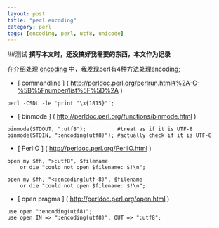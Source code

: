 ```yaml
---
layout: post
title: "perl encoding"
category: perl
tags: [encoding, perl, utf8, unicode]
---
```


##测试
**撰写本文时，还没搞好我需要的东西，本文作为记录**

在介绍处理[ encoding ]( http://stackoverflow.com/questions/627661/how-can-i-output-utf-8-from-perl )中，我发现perl有4种方法处理encoding;

* [ commandline ] ( http://perldoc.perl.org/perlrun.html#%2A-C-%5B%5Fnumber/list%5F%5D%2A )

```
perl -CSDL -le 'print "\x{1815}"';
```

* [ binmode ] ( http://perldoc.perl.org/functions/binmode.html )

```
binmode(STDOUT, ":utf8");          #treat as if it is UTF-8
binmode(STDIN, ":encoding(utf8)"); #actually check if it is UTF-8
```


* [ PerlIO ] ( http://perldoc.perl.org/PerlIO.html )

```
open my $fh, ">:utf8", $filename
    or die "could not open $filename: $!\n";

open my $fh, "<:encoding(utf-8)", $filename
    or die "could not open $filename: $!\n";
```


* [ open pragma ] ( http://perldoc.perl.org/open.html )

```
use open ":encoding(utf8)";
use open IN => ":encoding(utf8)", OUT => ":utf8";
```
